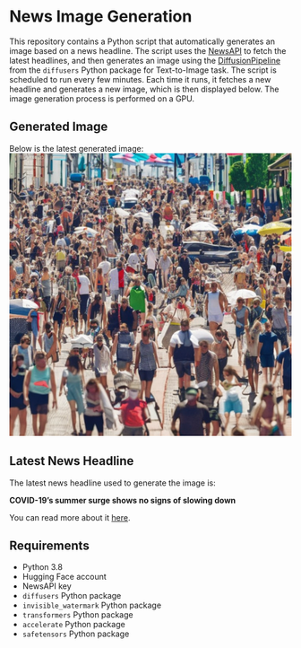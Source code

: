 # News Image Generation
This repository contains a Python script that automatically generates an image based on a news headline. The script uses the [NewsAPI](https://newsapi.org/) to fetch the latest headlines, and then generates an image using the [DiffusionPipeline](https://github.com/huggingface/diffusers) from the `diffusers` Python package for Text-to-Image task.
The script is scheduled to run every few minutes. Each time it runs, it fetches a new headline and generates a new image, which is then displayed below. The image generation process is performed on a GPU.

## Generated Image
Below is the latest generated image:
![Generated Image](image.png)

## Latest News Headline
The latest news headline used to generate the image is:

**COVID-19’s summer surge shows no signs of slowing down**

You can read more about it [here](https://news.google.com/rss/articles/CBMib0FVX3lxTE1WR0tlTnRYbHFPNHNfNWM5NUFTelN3aTBEY2N2NFNvdkczNXU0Ni1aaTZ2c05uYU14a0d0MU1ZTzFXYXNQd3hWWlhVX2VIaFZSUGRVa2YtTHpLLTRwY1JJTHdwQWlFc2lHUDB3b1l2QdIBdEFVX3lxTFBQMlFEaHBlSEE3NXZJd3FoR2RRSUppRjFlcWttRWdvQm10NU1laU5jTzg3anY3TGIxRGVBV05WYkV3b3czOW1CWDYzNFRLYTRCT2xwanp2Y2dFWURDWWNKa2ltMVE2N0hXTURGQVd1RTV1Y1VV?oc=5).

## Requirements
- Python 3.8
- Hugging Face account
- NewsAPI key
- `diffusers` Python package
- `invisible_watermark` Python package
- `transformers` Python package
- `accelerate` Python package
- `safetensors` Python package
